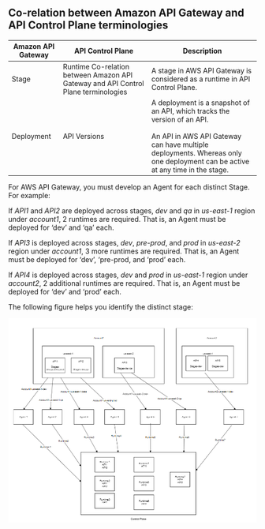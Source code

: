 
## Co-relation between Amazon API Gateway and API Control Plane terminologies

| Amazon API Gateway | API Control Plane | Description |
|--------------------|-------------------|-------------|
| Stage |	Runtime Co-relation between Amazon API Gateway and API Control Plane terminologies | A stage in AWS API Gateway is considered as a runtime in API Control Plane. |
| Deployment | API Versions | A deployment is a snapshot of an API, which tracks the version of an API. <br><br> An API in AWS API Gateway can have multiple deployments. Whereas only one deployment can be active at any time in the stage. |



For AWS API Gateway, you must develop an Agent for each distinct Stage. For example:

If *API1* and *API2* are deployed across stages, *dev* and *qa* in *us-east-1* region under *account1*, 2 runtimes are required. That is, an Agent must be deployed for ‘dev’ and ‘qa’ each.

If *API3* is deployed across stages, *dev*, *pre-prod*, and *prod* in *us-east-2* region under *account1*, 3 more runtimes are required. That is, an Agent must be deployed for ‘dev’, ‘pre-prod, and ‘prod’ each.

If *API4* is deployed across stages, *dev* and *prod* in *us-east-1* region under *account2*, 2 additional runtimes are required. That is, an Agent must be deployed for ‘dev’ and ‘prod’ each.

The following figure helps you identify the distinct stage:

![](aws_stages.png)


